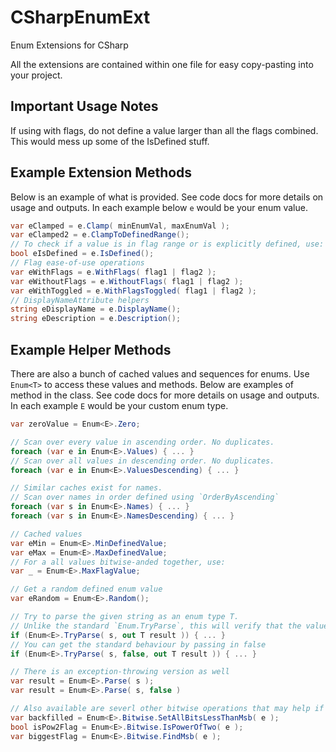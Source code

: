 # CSharpEnumExt
Enum Extensions for CSharp

All the extensions are contained within one file for easy copy-pasting into your project.

## Important Usage Notes

If using with flags, do not define a value larger than all the flags combined. This would mess up some of the IsDefined stuff.

## Example Extension Methods

Below is an example of what is provided. See code docs for more details on usage and outputs. In each example below `e` would be your enum value.

```csharp
var eClamped = e.Clamp( minEnumVal, maxEnumVal );
var eClamped2 = e.ClampToDefinedRange();
// To check if a value is in flag range or is explicitly defined, use:
bool eIsDefined = e.IsDefined();
// Flag ease-of-use operations
var eWithFlags = e.WithFlags( flag1 | flag2 );
var eWithoutFlags = e.WithoutFlags( flag1 | flag2 );
var eWithToggled = e.WithFlagsToggled( flag1 | flag2 );
// DisplayNameAttribute helpers
string eDisplayName = e.DisplayName();
string eDescription = e.Description();
```


## Example Helper Methods

There are also a bunch of cached values and sequences for enums. Use `Enum<T>` to access these values and methods. Below are examples of method in the class. See code docs for more details on usage and outputs. In each example `E` would be your custom enum type.

```csharp
var zeroValue = Enum<E>.Zero;

// Scan over every value in ascending order. No duplicates.
foreach (var e in Enum<E>.Values) { ... }
// Scan over all values in descending order. No duplicates.
foreach (var e in Enum<E>.ValuesDescending) { ... }

// Similar caches exist for names.
// Scan over names in order defined using `OrderByAscending`
foreach (var s in Enum<E>.Names) { ... }
foreach (var s in Enum<E>.NamesDescending) { ... }

// Cached values
var eMin = Enum<E>.MinDefinedValue;
var eMax = Enum<E>.MaxDefinedValue;
// For a all values bitwise-anded together, use:
var _ = Enum<E>.MaxFlagValue;

// Get a random defined enum value
var eRandom = Enum<E>.Random();

// Try to parse the given string as an enum type T.
// Unlike the standard `Enum.TryParse`, this will verify that the value is defined as well.
if (Enum<E>.TryParse( s, out T result )) { ... }
// You can get the standard behaviour by passing in false
if (Enum<E>.TryParse( s, false, out T result )) { ... }

// There is an exception-throwing version as well
var result = Enum<E>.Parse( s );
var result = Enum<E>.Parse( s, false )

// Also available are severl other bitwise operations that may help if you need more power. Feel free to define extensions of your own to shorten calls to these.
var backfilled = Enum<E>.Bitwise.SetAllBitsLessThanMsb( e );
bool isPow2Flag = Enum<E>.Bitwise.IsPowerOfTwo( e );
var biggestFlag = Enum<E>.Bitwise.FindMsb( e );
```
